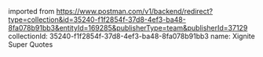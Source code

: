 imported from https://www.postman.com/v1/backend/redirect?type=collection&id=35240-f1f2854f-37d8-4ef3-ba48-8fa078b91bb3&entityId=169285&publisherType=team&publisherId=37129
collectionId: 35240-f1f2854f-37d8-4ef3-ba48-8fa078b91bb3
name: Xignite Super Quotes